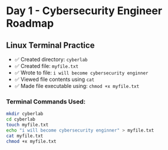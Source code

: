 #  Day 1 - Cybersecurity Engineer Roadmap

## Linux Terminal Practice

- ✅ Created directory: `cyberlab`
- ✅ Created file: `myfile.txt`
- ✅ Wrote to file: `i will become cybersecurity enginner`
- ✅ Viewed file contents using `cat`
- ✅ Made file executable using: `chmod +x myfile.txt`

### Terminal Commands Used:
```bash
mkdir cyberlab
cd cyberlab
touch myfile.txt
echo "i will become cybersecurity enginner" > myfile.txt
cat myfile.txt
chmod +x myfile.txt
